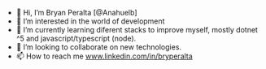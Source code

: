 - 👋 Hi, I’m Bryan Peralta [@Anahuelb]
- 👀 I’m interested in the world of development
- 🌱 I’m currently learning diferent stacks to improve myself, mostly dotnet ^5 and javascript/typescript (node).
- 💞️ I’m looking to collaborate on new technologies. 
- 📫 How to reach me www.linkedin.com/in/bryperalta

